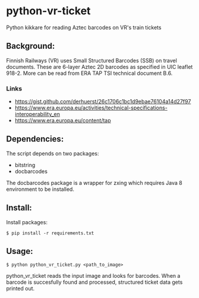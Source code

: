 # python-vr-ticket

Python kikkare for reading Aztec barcodes on VR's train tickets

## Background:

Finnish Railways (VR) uses Small Structured Barcodes (SSB) on travel documents. These are 6-layer Aztec 2D barcodes as specified in UIC leaflet 918-2. More can be read from ERA TAP TSI technical document B.6.


### Links
* https://gist.github.com/derhuerst/26c1706c1bc1d9ebae76104a14d27f97
* https://www.era.europa.eu/activities/technical-specifications-interoperability_en
* https://www.era.europa.eu/content/tap

## Dependencies:

The script depends on two packages:
* bitstring
* docbarcodes

The docbarcodes package is a wrapper for zxing which requires Java 8 environment to be installed.

## Install:

Install packages:

```
$ pip install -r requirements.txt
```

## Usage:

```
$ python python_vr_ticket.py <path_to_image>
```

python_vr_ticket reads the input image and looks for barcodes. When a barcode is succesfully found and processed, structured ticket data gets printed out.
